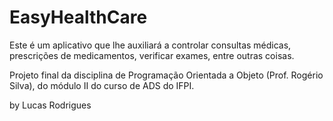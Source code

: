 # EasyHealthCare

Este é um aplicativo que lhe auxiliará a controlar consultas médicas, prescrições de medicamentos, verificar exames, entre outras coisas.

Projeto final da disciplina de Programação Orientada a Objeto (Prof. Rogério Silva), do módulo II do curso de ADS do IFPI.

by Lucas Rodrigues
